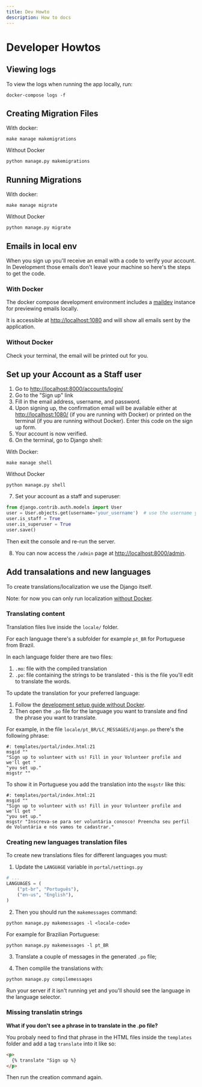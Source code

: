 ```yaml
---
title: Dev Howto
description: How to docs
---
```


# Developer Howtos

## Viewing logs

To view the logs when running the app locally, run:

```
docker-compose logs -f
```

## Creating Migration Files

With docker:

```
make manage makemigrations
```

Without Docker

```
python manage.py makemigrations
```

## Running Migrations

With docker:

```
make manage migrate
```

Without Docker

```
python manage.py migrate
```

## Emails in local env

When you sign up you'll receive an email with a code to verify your account. In Development those emails don't leave your machine so here's the steps to get the code.

### With Docker

The docker compose development environment includes a
[maildev](https://maildev.github.io/maildev/)
instance for previewing emails locally.

It is accessible at <http://localhost:1080> and will show all emails sent by the application.

### Without Docker

Check your terminal, the email will be printed out for you.

## Set up your Account as a Staff user

1. Go to <http://localhost:8000/accounts/login/>
2. Go to the "Sign up" link
3. Fill in the email address, username, and password.
4. Upon signing up, the confirmation email will be available either at <http://localhost:1080/> (if you are running with Docker) or printed on the terminal (if you are running without Docker). Enter this code on the sign up form.
5. Your account is now verified.
6. On the terminal, go to Django shell:

With Docker:

```
make manage shell
```

Without Docker

```
python manage.py shell
```

7. Set your account as a staff and superuser:

```python
from django.contrib.auth.models import User
user = User.objects.get(username='your_username')  # use the username you created above
user.is_staff = True
user.is_superuser = True
user.save()
```

Then exit the console and re-run the server.

8. You can now access the `/admin` page at <http://localhost:8000/admin>.

## Add transalations and new languages

To create translations/localization we use the Django itself.

Note: for now you can only run localization [without Docker](https://pyladiescon-portal-docs.netlify.app/developer/setup/#without-docker).

### Translating content

Translation files live inside the `locale/` folder.

For each language there's a subfolder for example `pt_BR` for Portuguese from Brazil.

In each language folder there are two files:

1. `.mo`: file with the compiled translation
2. `.po`: file containing the strings to be translated - this is the file you'll edit to translate the words.

To update the translation for your preferred language:

1. Follow the [development setup guide without Docker](https://pyladiescon-portal-docs.netlify.app/developer/setup/#without-docker).
1. Then open the `.po` file for the language you want to translate and find the phrase you want to translate.

For example, in the file `locale/pt_BR/LC_MESSAGES/django.po` there's the following phrase:

```
#: templates/portal/index.html:21
msgid ""
"Sign up to volunteer with us! Fill in your Volunteer profile and we'll get "
"you set up."
msgstr ""
```

To show it in Portuguese you add the translation into the `msgstr` like this:

```
#: templates/portal/index.html:21
msgid ""
"Sign up to volunteer with us! Fill in your Volunteer profile and we'll get "
"you set up."
msgstr "Inscreva-se para ser voluntária conosco! Preencha seu perfil de Voluntária e nós vamos te cadastrar."
```

### Creating new languages translation files

To create new translations files for different languages you must:

1. Update the `LANGUAGE` variable in `portal/settings.py`

```python
# ...
LANGUAGES = (
    ("pt-br", "Português"),
    ("en-us", "English"),
)
```

2. Then you should run the `makemessages` command:
```
python manage.py makemessages -l <locale-code>
```

For example for Brazilian Portuguese:
```
python manage.py makemessages -l pt_BR
```

3. Translate a couple of messages in the generated `.po` file;

4. Then complile the translations with:

```
python manage.py compilemessages
```

Run your server if it isn't running yet and you'll should see the language in the language selector.


### Missing translatin strings

**What if you don't see a phrase in to translate in the .po file?**

You probaly need to find that phrase in the HTML files inside the `templates` folder and add a tag `translate` into it like so:

```html
<p>
  {% translate "Sign up %}
</p>
```

Then run the creation command again.
